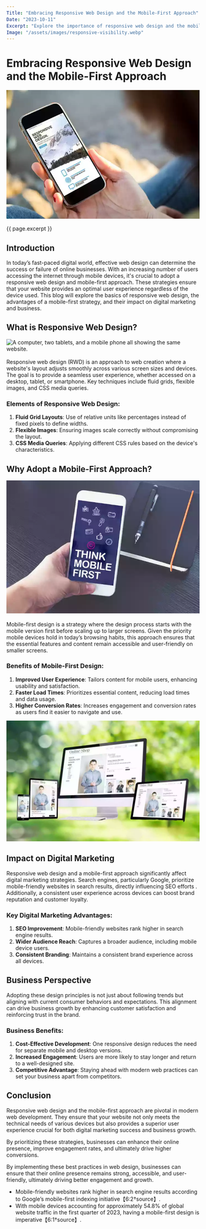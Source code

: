 ```yaml
---
Title: "Embracing Responsive Web Design and the Mobile-First Approach"
Date: "2023-10-11"
Excerpt: "Explore the importance of responsive web design and the mobile-first approach in today's digital landscape, highlighting their benefits for user experience and business growth."
Image: "/assets/images/responsive-visibility.webp"
---
```


# Embracing Responsive Web Design and the Mobile-First Approach

!["A mobile phone showing responsive design."](/assets/images/responsive-visibility.webp)

{{ page.excerpt }}


## Introduction
In today’s fast-paced digital world, effective web design can determine the success or failure of online businesses. With an increasing number of users accessing the internet through mobile devices, it's crucial to adopt a responsive web design and mobile-first approach. These strategies ensure that your website provides an optimal user experience regardless of the device used. This blog will explore the basics of responsive web design, the advantages of a mobile-first strategy, and their impact on digital marketing and business.


## What is Responsive Web Design?
<div class="article-image-div1">
<img class="article-image1" alt="A computer, two tablets, and a mobile phone all showing the same website." src="/videos/responsive-design-video.mp4">
</div><br>
Responsive web design (RWD) is an approach to web creation where a website's layout adjusts smoothly across various screen sizes and devices. The goal is to provide a seamless user experience, whether accessed on a desktop, tablet, or smartphone. Key techniques include fluid grids, flexible images, and CSS media queries.

### Elements of Responsive Web Design:
1. **Fluid Grid Layouts**: Use of relative units like percentages instead of fixed pixels to define widths.
2. **Flexible Images**: Ensuring images scale correctly without compromising the layout.
3. **CSS Media Queries**: Applying different CSS rules based on the device's characteristics.

## Why Adopt a Mobile-First Approach?

<div class="article-image-div1">
<img class="article-image1" src="/assets/images/mobile-first.webp" alt="a phone that shows on the screen the words 'Mobile First'">
</div><br>
Mobile-first design is a strategy where the design process starts with the mobile version first before scaling up to larger screens. Given the priority mobile devices hold in today’s browsing habits, this approach ensures that the essential features and content remain accessible and user-friendly on smaller screens.

### Benefits of Mobile-First Design:
1. **Improved User Experience**: Tailors content for mobile users, enhancing usability and satisfaction.
2. **Faster Load Times**: Prioritizes essential content, reducing load times and data usage.
3. **Higher Conversion Rates**: Increases engagement and conversion rates as users find it easier to navigate and use.

!["Computer, two tablets and a phone all showing the same website"](/assets/images/434098722_1102511367632445_4375115299046555709_n.webp)

## Impact on Digital Marketing
Responsive web design and a mobile-first approach significantly affect digital marketing strategies. Search engines, particularly Google, prioritize mobile-friendly websites in search results, directly influencing SEO efforts . Additionally, a consistent user experience across devices can boost brand reputation and customer loyalty.

### Key Digital Marketing Advantages:
1. **SEO Improvement**: Mobile-friendly websites rank higher in search engine results.
2. **Wider Audience Reach**: Captures a broader audience, including mobile device users.
3. **Consistent Branding**: Maintains a consistent brand experience across all devices.

## Business Perspective
Adopting these design principles is not just about following trends but aligning with current consumer behaviors and expectations. This alignment can drive business growth by enhancing customer satisfaction and reinforcing trust in the brand.

### Business Benefits:
1. **Cost-Effective Development**: One responsive design reduces the need for separate mobile and desktop versions.
2. **Increased Engagement**: Users are more likely to stay longer and return to a well-designed site.
3. **Competitive Advantage**: Staying ahead with modern web practices can set your business apart from competitors.


## Conclusion
Responsive web design and the mobile-first approach are pivotal in modern web development. They ensure that your website not only meets the technical needs of various devices but also provides a superior user experience crucial for both digital marketing success and business growth.

By prioritizing these strategies, businesses can enhance their online presence, improve engagement rates, and ultimately drive higher conversions.

By implementing these best practices in web design, businesses can ensure that their online presence remains strong, accessible, and user-friendly, ultimately driving better engagement and growth.

- Mobile-friendly websites rank higher in search engine results according to Google’s mobile-first indexing initiative【6:2†source】.
- With mobile devices accounting for approximately 54.8% of global website traffic in the first quarter of 2023, having a mobile-first design is imperative【6:1†source】.
